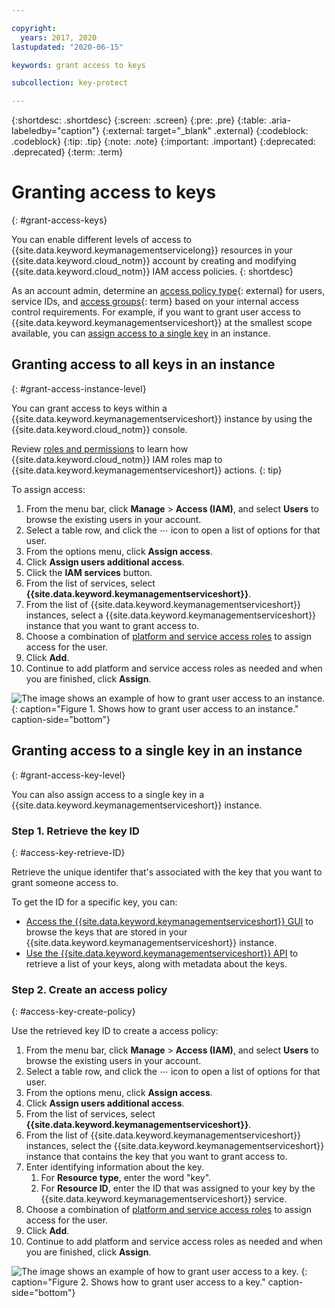 ```yaml
---

copyright:
  years: 2017, 2020
lastupdated: "2020-06-15"

keywords: grant access to keys

subcollection: key-protect

---
```


{:shortdesc: .shortdesc}
{:screen: .screen}
{:pre: .pre}
{:table: .aria-labeledby="caption"}
{:external: target="_blank" .external}
{:codeblock: .codeblock}
{:tip: .tip}
{:note: .note}
{:important: .important}
{:deprecated: .deprecated}
{:term: .term}

# Granting access to keys
{: #grant-access-keys}

You can enable different levels of access to
{{site.data.keyword.keymanagementservicelong}} resources in your
{{site.data.keyword.cloud_notm}} account by creating and modifying
{{site.data.keyword.cloud_notm}} IAM access policies.
{: shortdesc}

As an account admin, determine an
[access policy type](/docs/iam?topic=iam-userroles#policytypes){: external}
for users, service IDs, and
[access groups](#x2160811){: term}
based on your internal access control requirements. For example, if you want to
grant user access to {{site.data.keyword.keymanagementserviceshort}} at the
smallest scope available, you can
[assign access to a single key](#grant-access-key-level)
in an instance.

## Granting access to all keys in an instance
{: #grant-access-instance-level}

You can grant access to keys within a 
{{site.data.keyword.keymanagementserviceshort}} instance by 
using the {{site.data.keyword.cloud_notm}} console.

Review
[roles and permissions](/docs/key-protect?topic=key-protect-manage-access)
to learn how {{site.data.keyword.cloud_notm}} IAM roles map to
{{site.data.keyword.keymanagementserviceshort}} actions.
{: tip}

To assign access:

1. From the menu bar, click **Manage** &gt; **Access (IAM)**, and select
   **Users** to browse the existing users in your account.
2. Select a table row, and click the ⋯ icon to open a list of options for that
   user.
3. From the options menu, click **Assign access**.
4. Click **Assign users additional access**.
5. Click the **IAM services** button.
6. From the list of services, select **{{site.data.keyword.keymanagementserviceshort}}**.
7. From the list of {{site.data.keyword.keymanagementserviceshort}} instances, select a 
   {{site.data.keyword.keymanagementserviceshort}}  instance that you want to grant access to.
8. Choose a combination of 
   [platform and service access roles](/docs/key-protect?topic=key-protect-manage-access#roles) to 
   assign access for the user.
9. Click **Add**.
10. Continue to add platform and service access roles as needed and when you are
    finished, click **Assign**.

![The image shows an example of how to grant user access to an instance.](images/fine-grain-instance-policy.png){: caption="Figure 1. Shows how to grant user access to an instance." caption-side="bottom"}

## Granting access to a single key in an instance
{: #grant-access-key-level}

You can also assign access to a single key in a
{{site.data.keyword.keymanagementserviceshort}} instance.

### Step 1. Retrieve the key ID
{: #access-key-retrieve-ID}

Retrieve the unique identifer that's associated with the key that you want to
grant someone access to.

To get the ID for a specific key, you can:

- [Access the {{site.data.keyword.keymanagementserviceshort}} GUI](/docs/key-protect?topic=key-protect-view-keys#view-keys-gui)
to browse the keys that are stored in your {{site.data.keyword.keymanagementserviceshort}} instance.
- [Use the {{site.data.keyword.keymanagementserviceshort}} API](/docs/key-protect?topic=key-protect-view-keys#retrieve-keys-api)
  to retrieve a list of your keys, along with metadata about the keys.

### Step 2. Create an access policy
{: #access-key-create-policy}

Use the retrieved key ID to create a access policy:

1. From the menu bar, click **Manage** &gt; **Access (IAM)**, and select
   **Users** to browse the existing users in your account.
2. Select a table row, and click the ⋯ icon to open a list of options for that
   user.
3. From the options menu, click **Assign access**.
4. Click **Assign users additional access**.
5. From the list of services, select 
   **{{site.data.keyword.keymanagementserviceshort}}**.
6. From the list of {{site.data.keyword.keymanagementserviceshort}} instances, select the
   {{site.data.keyword.keymanagementserviceshort}} instance that 
   contains the key that you want to grant access to.
7. Enter identifying information about the key.
   1. For **Resource type**, enter the word "key".
   2. For **Resource ID**, enter the ID that was assigned to your key by the
      {{site.data.keyword.keymanagementserviceshort}} service.
8. Choose a combination of
   [platform and service access roles](/docs/key-protect?topic=key-protect-manage-access#roles)
   to assign access for the user.
9. Click **Add**.
10. Continue to add platform and service access roles as needed and when you are
    finished, click **Assign**.

![The image shows an example of how to grant user access to a key.](images/fine-grain-key-policy.png)
{: caption="Figure 2. Shows how to grant user access to a key." caption-side="bottom"}
